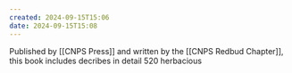```yaml
---
created: 2024-09-15T15:06
date: 2024-09-15T15:08
---
```

Published by [[CNPS Press]] and written by the [[CNPS Redbud Chapter]], this book includes decribes in detail 520 herbacious 